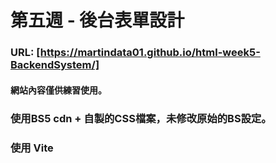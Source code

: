 # 第五週 - 後台表單設計

### URL: [https://martindata01.github.io/html-week5-BackendSystem/]

#### 網站內容僅供練習使用。

### 使用BS5 cdn + 自製的CSS檔案，未修改原始的BS設定。
### 使用 Vite